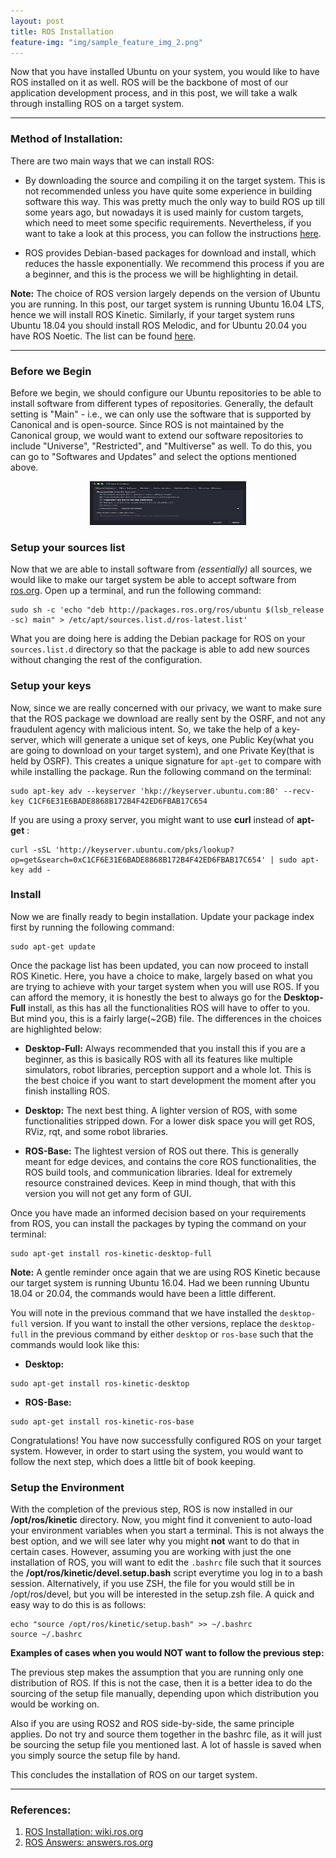 ```yaml
---
layout: post
title: ROS Installation
feature-img: "img/sample_feature_img_2.png"
---
```


Now that you have installed Ubuntu on your system, you would like to have ROS installed on it as well. ROS will be the backbone of most of our application development process, and in this post, we will take a walk through installing ROS on a target system.

---
### Method of Installation:

There are two main ways that we can install ROS:

* By downloading the source and compiling it on the target system. This is not recommended unless you have quite some experience in building software this way. This was pretty much the only way to build ROS up till some years ago, but nowadays it is used mainly for custom targets, which need to meet some specific requirements. Nevertheless, if you want to take a look at this process, you can follow the instructions [here](http://wiki.ros.org/kinetic/Installation/Source).

* ROS provides Debian-based packages for download and install, which reduces the hassle exponentially. We recommend this process if you are a beginner, and this is the process we will be highlighting in detail.

**Note:** The choice of ROS version largely depends on the version of Ubuntu you are running. In this post, our target system is running Ubuntu 16.04 LTS, hence we will install ROS Kinetic. Similarly, if your target system runs Ubuntu 18.04 you should install ROS Melodic, and for Ubuntu 20.04 you have ROS Noetic. The list can be found [here](http://wiki.ros.org/ROS/Installation).  

---

### Before we Begin

Before we begin, we should configure our Ubuntu repositories to be able to install software from different types of repositories. Generally, the default setting is "Main" - i.e., we can only use the software that is supported by Canonical and is open-source. Since ROS is not maintained by the Canonical group, we would want to extend our software repositories to include "Universe", "Restricted", and "Multiverse" as well. To do this, you can go to "Softwares and Updates" and select the options mentioned above.
<p align="center">
  <img width="250" height="70" src="../img/ros-img01.png">
</p>

### Setup your sources list

Now that we are able to install software from *(essentially)* all sources, we would like to make our target system be able to accept software from [ros.org](http://www.ros.org). Open up a terminal, and run the following command:

```shell
sudo sh -c 'echo "deb http://packages.ros.org/ros/ubuntu $(lsb_release -sc) main" > /etc/apt/sources.list.d/ros-latest.list'
```
What you are doing here is adding the Debian package for ROS on your `sources.list.d` directory so that the package is able to add new sources without changing the rest of the configuration.

### Setup your keys

Now, since we are really concerned with our privacy, we want to make sure that the ROS package we download are really sent by the OSRF, and not any fraudulent agency with malicious intent. So, we take the help of a key-server, which will generate a unique set of keys, one Public Key(what you are going to download on your target system), and one Private Key(that is held by OSRF). This creates a unique signature for `apt-get` to compare with while installing the package. Run the following command on the terminal:

```shell
sudo apt-key adv --keyserver 'hkp://keyserver.ubuntu.com:80' --recv-key C1CF6E31E6BADE8868B172B4F42ED6FBAB17C654
```
 If you are using a proxy server, you might want to use **curl** instead of **apt-get** :

 ```shell
curl -sSL 'http://keyserver.ubuntu.com/pks/lookup?op=get&search=0xC1CF6E31E6BADE8868B172B4F42ED6FBAB17C654' | sudo apt-key add -
 ```

 ### Install

Now we are finally ready to begin installation. Update your package index first by running the following command:
```shell
sudo apt-get update
```

Once the package list has been updated, you can now proceed to install ROS Kinetic. Here, you have a choice to make, largely based on what you are trying to achieve with your target system when you will use ROS. If you can afford the memory, it is honestly the best to always go for the **Desktop-Full** install, as this has all the functionalities ROS will have to offer to you. But mind you, this is a fairly large(~2GB) file. The differences in the choices are highlighted below:

* **Desktop-Full:** Always recommended that you install this if you are a beginner, as this is basically ROS with all its features like multiple simulators, robot libraries, perception support and a whole lot. This is the best choice if you want to start development the moment after you finish installing ROS.

* **Desktop:** The next best thing. A lighter version of ROS, with some functionalities stripped down. For a lower disk space you will get ROS, RViz, rqt, and some robot libraries.

* **ROS-Base:** The lightest version of ROS out there. This is generally meant for edge devices, and contains the core ROS functionalities, the ROS build tools, and communication libraries. Ideal for extremely resource constrained devices. Keep in mind though, that with this version you will not get any form of GUI.

Once you have made an informed decision based on your requirements from ROS, you can install the packages by typing the command on your terminal:

```shell
sudo apt-get install ros-kinetic-desktop-full
```
**Note:** A gentle reminder once again that we are using ROS Kinetic because our target system is running Ubuntu 16.04. Had we been running Ubuntu 18.04 or 20.04, the commands would have been a little different.

You will note in the previous command that we have installed the `desktop-full` version. If you want to install the other versions, replace the `desktop-full` in the previous command by either `desktop` or `ros-base` such that the commands would look like this:
* **Desktop:**
```shell
sudo apt-get install ros-kinetic-desktop
```

* **ROS-Base:**
```shell
sudo apt-get install ros-kinetic-ros-base
```

Congratulations! You have now successfully configured ROS on your target system. However, in order to start using the system, you would want to follow the next step, which does a little bit of book keeping.

### Setup the Environment

With the completion of the previous step, ROS is now installed in our **/opt/ros/kinetic** directory. Now, you might find it convenient to auto-load your environment variables when you start a terminal. This is not always the best option, and we will see later why you might **not** want to do that in certain cases. However, assuming you are working with just the one installation of ROS, you will want to edit the `.bashrc` file such that it sources the **/opt/ros/kinetic/devel.setup.bash** script everytime you log in to a bash session. Alternatively, if you use ZSH, the file for you would still be in /opt/ros/devel, but you will be interested in the setup.zsh file. A quick and easy way to do this is as follows:
```shell
echo "source /opt/ros/kinetic/setup.bash" >> ~/.bashrc
source ~/.bashrc
```
**Examples of cases when you would NOT want to follow the previous step:**

The previous step makes the assumption that you are running only one distribution of ROS. If this is not the case, then it is a better idea to do the sourcing of the setup file manually, depending upon which distribution you would be working on.

Also if you are using ROS2 and ROS side-by-side, the same principle applies. Do not try and source them together in the bashrc file, as it will just be sourcing the setup file you mentioned last. A lot of hassle is saved when you simply source the setup file by hand.

This concludes the installation of ROS on our target system.

---

### References:

1. [ROS Installation: wiki.ros.org](http://wiki.ros.org/kinetic/Installation/Ubuntu)
1. [ROS Answers: answers.ros.org](https://answers.ros.org/question/231691/what-are-the-keys-in-the-installation-guide/)
